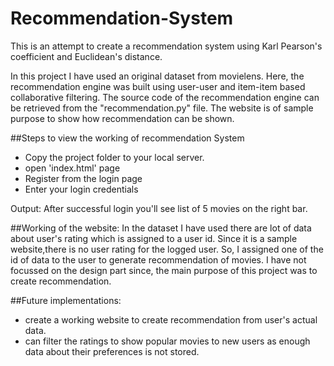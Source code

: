 # Recommendation-System
This is an attempt to create a recommendation system using Karl Pearson's coefficient and Euclidean's distance.

In this project I have used an original dataset from movielens. Here, the recommendation engine was built using user-user and item-item based collaborative filtering. The source code of the recommendation engine can be retrieved from the "recommendation.py" file. The website is of sample purpose to show how recommendation can be shown.

##Steps to view the working of recommendation System
* Copy the project folder to your local server.
* open 'index.html' page
* Register from the login page
* Enter your login credentials

Output:
After successful login you'll see list of 5 movies on the right bar.

##Working of the website:
In the dataset I have used there are lot of data about user's rating which is assigned to a user id. Since it is a sample website,there is no user rating for the logged user. So, I assigned one of the id of data to the user to generate recommendation of movies. I have not focussed on the design part since, the main purpose of this project was to create recommendation.

##Future implementations:
* create a working website to create recommendation from user's actual data.
* can filter the ratings to show popular movies to new users as enough data about their preferences is not stored.

